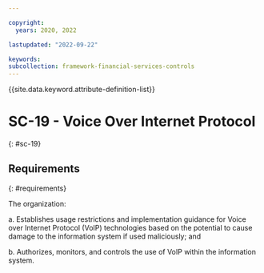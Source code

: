 ```yaml
---

copyright:
  years: 2020, 2022

lastupdated: "2022-09-22"

keywords: 
subcollection: framework-financial-services-controls
---
```


{{site.data.keyword.attribute-definition-list}}

# SC-19 - Voice Over Internet Protocol
{: #sc-19}

## Requirements
{: #requirements}

The organization:

a. Establishes usage restrictions and implementation guidance for Voice over Internet Protocol (VoIP) technologies based on the potential to cause damage to the information system if used maliciously; and

b. Authorizes, monitors, and controls the use of VoIP within the information system.

